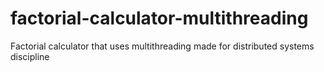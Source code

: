 # factorial-calculator-multithreading

Factorial calculator that uses multithreading made for distributed systems discipline
